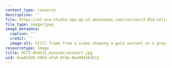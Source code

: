 ```yaml
---
content_type: resource
description: ''
file: https://ol-ocw-studio-app-qa.s3.amazonaws.com/courses/3-054-cellular-solids-structure-properties-and-applications-spring-2015/6ea83d2658b4afa56f4e0ea9041b4511_MIT3-054S15_museumtransport.jpg
file_type: image/jpeg
image_metadata:
  caption: ''
  credit: ''
  image-alt: Still frame from a video showing a gold sextant on a gray background.
resourcetype: Image
title: MIT3-054S15_museumtransport.jpg
uid: 6ea83d26-58b4-afa5-6f4e-0ea9041b4511
---
```

